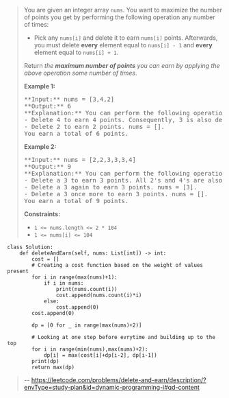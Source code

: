 > You are given an integer array `nums`. You want to maximize the number of points you get by performing the following operation any number of times:
> 
> *   Pick any `nums[i]` and delete it to earn `nums[i]` points. Afterwards, you must delete **every** element equal to `nums[i] - 1` and **every** element equal to `nums[i] + 1`.
> 
> Return _the **maximum number of points** you can earn by applying the above operation some number of times_.
> 
> **Example 1:**
> 
> <pre>**Input:** nums = [3,4,2]
> **Output:** 6
> **Explanation:** You can perform the following operations:
> - Delete 4 to earn 4 points. Consequently, 3 is also deleted. nums = [2].
> - Delete 2 to earn 2 points. nums = [].
> You earn a total of 6 points.
> </pre>
> 
> **Example 2:**
> 
> <pre>**Input:** nums = [2,2,3,3,3,4]
> **Output:** 9
> **Explanation:** You can perform the following operations:
> - Delete a 3 to earn 3 points. All 2's and 4's are also deleted. nums = [3,3].
> - Delete a 3 again to earn 3 points. nums = [3].
> - Delete a 3 once more to earn 3 points. nums = [].
> You earn a total of 9 points.</pre>
> 
> **Constraints:**
> 
> *   `1 <= nums.length <= 2 * 104`
> *   `1 <= nums[i] <= 104`
>
```
class Solution:
    def deleteAndEarn(self, nums: List[int]) -> int:
        cost = []
        # Creating a cost function based on the weight of values present
        for i in range(max(nums)+1):
            if i in nums:
                print(nums.count(i))
                cost.append(nums.count(i)*i)
            else:
                cost.append(0)
        cost.append(0)

        dp = [0 for _ in range(max(nums)+2)]

        # Looking at one step before evrytime and building up to the top
        for i in range(min(nums),max(nums)+2):
            dp[i] = max(cost[i]+dp[i-2], dp[i-1])
        print(dp)
        return max(dp)
```
> -- https://leetcode.com/problems/delete-and-earn/description/?envType=study-plan&id=dynamic-programming-i#qd-content
